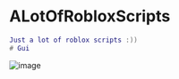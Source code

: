# ALotOfRobloxScripts
```lua
Just a lot of roblox scripts :))
# Gui
```


![image](https://user-images.githubusercontent.com/97002070/212221833-39fb8465-1ae1-4ecf-b5b7-a8d3810fe8a2.png)
